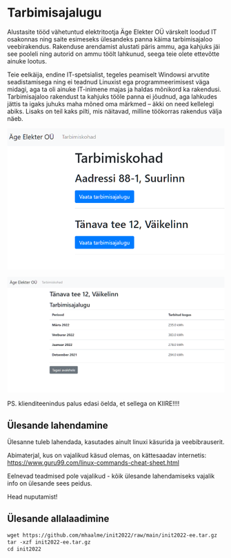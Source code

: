# Tarbimisajalugu

Alustasite tööd vähetuntud elektritootja Äge Elekter OÜ värskelt loodud IT osakonnas ning saite esimeseks ülesandeks panna käima tarbimisajaloo veebirakendus. Rakenduse arendamist alustati päris ammu, aga kahjuks jäi see pooleli ning autorid on ammu töölt lahkunud, seega teie olete ettevõtte ainuke lootus.

Teie eelkäija, endine IT-spetsialist, tegeles peamiselt Windowsi arvutite seadistamisega ning ei teadnud Linuxist ega programmeerimisest väga midagi, aga ta oli ainuke IT-inimene majas ja haldas mõnikord ka rakendusi. Tarbimisajaloo rakendust ta kahjuks tööle panna ei jõudnud, aga lahkudes jättis ta igaks juhuks maha mõned oma märkmed – äkki on need kellelegi abiks.
Lisaks on teil kaks pilti, mis näitavad, milline töökorras rakendus välja näeb.

![Pilt 1](./Pilt1.png)

![Pilt 2](./Pilt2.png)

PS. klienditeenindus palus edasi öelda, et sellega on KIIRE!!!!

## Ülesande lahendamine
Ülesanne tuleb lahendada, kasutades ainult linuxi käsurida ja veebibrauserit.

Abimaterjal, kus on vajalikud käsud olemas, on kättesaadav internetis: https://www.guru99.com/linux-commands-cheat-sheet.html

Eelnevad teadmised pole vajalikud - kõik ülesande lahendamiseks vajalik info on ülesande sees peidus.

Head nuputamist!

## Ülesande allalaadimine
```
wget https://github.com/mhaalme/init2022/raw/main/init2022-ee.tar.gz
tar -xzf init2022-ee.tar.gz
cd init2022
```

